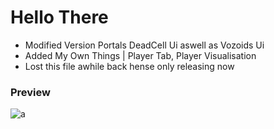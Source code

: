 # Hello There
- Modified Version Portals DeadCell Ui aswell as Vozoids Ui
- Added My Own Things | Player Tab, Player Visualisation
- Lost this file awhile back hense only releasing now

### Preview
![a](https://raw.githubusercontent.com/oogx/Roblox/main/Uis/Drawing/Silent/Images/Image1.png?raw=true)
